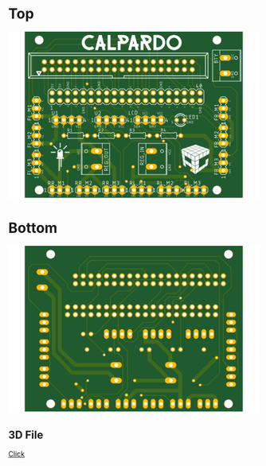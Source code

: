 # Top

![](https://github.com/CALPARDO/Micro-Spot-PCB/blob/main/rendertop.png?raw=true)

# Bottom

![](https://github.com/CALPARDO/Micro-Spot-PCB/blob/main/renderbottom.png?raw=true)

## 3D File
[Click](https://a360.co/3aaRJEH)

